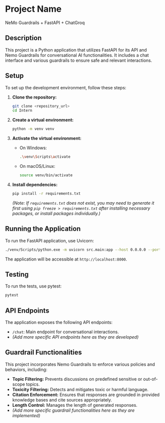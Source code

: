 # Project Name
NeMo Guardrails + FastAPI + ChatGroq


## Description

This project is a Python application that utilizes FastAPI for its API and Nemo Guardrails for conversational AI functionalities. It includes a chat interface and various guardrails to ensure safe and relevant interactions.

## Setup

To set up the development environment, follow these steps:

1.  **Clone the repository:**

    ```bash
    git clone <repository_url>
    cd Intern
    ```

2.  **Create a virtual environment:**

    ```bash
    python -m venv venv
    ```

3.  **Activate the virtual environment:**

    *   On Windows:

        ```bash
        .\venv\Scripts\activate
        ```

    *   On macOS/Linux:

        ```bash
        source venv/bin/activate
        ```

4.  **Install dependencies:**

    ```bash
    pip install -r requirements.txt
    ```

    *(Note: If `requirements.txt` does not exist, you may need to generate it first using `pip freeze > requirements.txt` after installing necessary packages, or install packages individually.)*

## Running the Application

To run the FastAPI application, use Uvicorn:

```bash
./venv/Scripts/python.exe -m uvicorn src.main:app --host 0.0.0.0 --port 8000
```

The application will be accessible at `http://localhost:8000`.

## Testing

To run the tests, use pytest:

```bash
pytest
```

## API Endpoints

The application exposes the following API endpoints:

*   `/chat`: Main endpoint for conversational interactions.
*   *(Add more specific API endpoints here as they are developed)*

## Guardrail Functionalities

This project incorporates Nemo Guardrails to enforce various policies and behaviors, including:

*   **Topic Filtering:** Prevents discussions on predefined sensitive or out-of-scope topics.
*   **Toxicity Filtering:** Detects and mitigates toxic or harmful language.
*   **Citation Enforcement:** Ensures that responses are grounded in provided knowledge bases and cite sources appropriately.
*   **Length Control:** Manages the length of generated responses.
*   *(Add more specific guardrail functionalities here as they are implemented)*